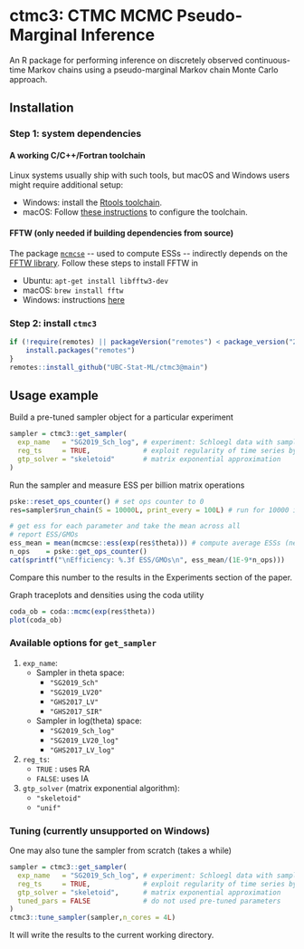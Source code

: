 # ctmc3: CTMC MCMC Pseudo-Marginal Inference

An R package for performing inference on discretely observed continuous-time Markov chains using a pseudo-marginal Markov chain Monte Carlo approach.


## Installation

### Step 1: system dependencies

#### A working C/C++/Fortran toolchain

Linux systems usually ship with such tools, but macOS and Windows users might require additional setup:

- Windows: install the [Rtools toolchain](https://cran.r-project.org/bin/windows/Rtools/).
- macOS: Follow [these instructions](https://mac.r-project.org/tools/) to configure the toolchain.


#### FFTW (only needed if building dependencies from source)

The package [`mcmcse`](https://cran.r-project.org/package=mcmcse) -- used to compute ESSs -- indirectly depends on the [FFTW library](http://www.fftw.org/). Follow these steps to install FFTW in

- Ubuntu: `apt-get install libfftw3-dev`
- macOS: `brew install fftw`
- Windows: instructions [here](http://www.fftw.org/install/windows.html)


### Step 2: install `ctmc3`

```r
if (!require(remotes) || packageVersion("remotes") < package_version("2.4.2")) {
    install.packages("remotes")
}
remotes::install_github("UBC-Stat-ML/ctmc3@main")
```


## Usage example

Build a pre-tuned sampler object for a particular experiment
```r
sampler = ctmc3::get_sampler(
  exp_name   = "SG2019_Sch_log", # experiment: Schloegl data with sampler in log-space
  reg_ts     = TRUE,             # exploit regularity of time series by using RA method
  gtp_solver = "skeletoid"       # matrix exponential approximation
)
```
Run the sampler and measure ESS per billion matrix operations
```r
pske::reset_ops_counter() # set ops counter to 0
res=sampler$run_chain(S = 10000L, print_every = 100L) # run for 10000 iter, print every 100

# get ess for each parameter and take the mean across all
# report ESS/GMOs
ess_mean = mean(mcmcse::ess(exp(res$theta))) # compute average ESSs (need to invert log transform)
n_ops    = pske::get_ops_counter()
cat(sprintf("\nEfficiency: %.3f ESS/GMOs\n", ess_mean/(1E-9*n_ops)))
```
Compare this number to the results in the Experiments section of the paper. 

Graph traceplots and densities using the coda utility
```r
coda_ob = coda::mcmc(exp(res$theta))
plot(coda_ob)
```

### Available options for `get_sampler`

1. `exp_name`:
    - Sampler in theta space:
        - `"SG2019_Sch"`
        - `"SG2019_LV20"`
        - `"GHS2017_LV"`
        - `"GHS2017_SIR"`
    - Sampler in log(theta) space:
        - `"SG2019_Sch_log"`
        - `"SG2019_LV20_log"`
        - `"GHS2017_LV_log"`
2. `reg_ts`:
    - `TRUE` : uses RA
    - `FALSE`: uses IA
3. `gtp_solver` (matrix exponential algorithm):
    - `"skeletoid"`
    - `"unif"`

### Tuning (currently unsupported on Windows)

One may also tune the sampler from scratch (takes a while)
```r
sampler = ctmc3::get_sampler(
  exp_name   = "SG2019_Sch_log", # experiment: Schloegl data with sampler in log-space
  reg_ts     = TRUE,             # exploit regularity of time series by using RA method
  gtp_solver = "skeletoid",      # matrix exponential approximation
  tuned_pars = FALSE             # do not used pre-tuned parameters
)
ctmc3::tune_sampler(sampler,n_cores = 4L)
```
It will write the results to the current working directory.





